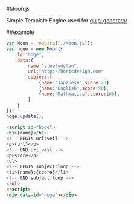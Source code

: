 #Moon.js

Simple Template Engine
used for [gulp-generator](https://github.com/steelydylan/gulp-generator)


##example

```javascript
var Moon = require("./Moon.js");
var hoge = new Moon({
	id:"hoge",
	data:{
		name:"steelydylan",
		url:"http://horicdesign.com"
		subject:[
			{name:"Japanese",score:20},
			{name:"English",score:90},
			{name:"Mathmatics",score:100},
		]
	}
});
hoge.update();
```

```html
<script id="hoge">
<h1>{name}</h1>
<!-- BEGIN url:veil -->
<p>{url}</p>
<!-- END url:veil -->
<p>score</p>
<ul>
<!-- BEGIN subject:loop -->
<li>{name}:{score}</li>
<!-- END subject:loop -->
</ul>
</script>
<div data-id="hoge"></div>
```